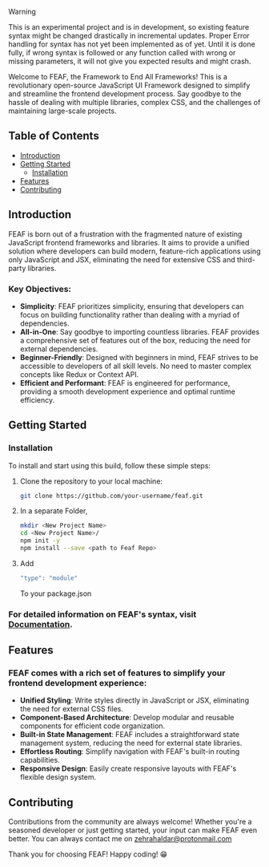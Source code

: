 > [!WARNING]
> This is an experimental project and is in development, so existing feature syntax might be changed drastically in incremental updates. 
Proper Error handling for syntax has not yet been implemented as of yet. Until it is done fully, if wrong syntax is followed or any function called with wrong or missing parameters, it will not give you expected results and might crash.


Welcome to FEAF, the Framework to End All Frameworks! This is a revolutionary open-source JavaScript UI Framework designed to simplify and streamline the frontend development process. Say goodbye to the hassle of dealing with multiple libraries, complex CSS, and the challenges of maintaining large-scale projects.

## Table of Contents

- [Introduction](#introduction)
- [Getting Started](#getting-started)
    - [Installation](#installation)
- [Features](#features)
- [Contributing](#contributing)

## Introduction

FEAF is born out of a frustration with the fragmented nature of existing JavaScript frontend frameworks and libraries. It aims to provide a unified solution where developers can build modern, feature-rich applications using only JavaScript and JSX, eliminating the need for extensive CSS and third-party libraries.

### Key Objectives:

- **Simplicity**: FEAF prioritizes simplicity, ensuring that developers can focus on building functionality rather than dealing with a myriad of dependencies.
- **All-in-One**: Say goodbye to importing countless libraries. FEAF provides a comprehensive set of features out of the box, reducing the need for external dependencies.
- **Beginner-Friendly**: Designed with beginners in mind, FEAF strives to be accessible to developers of all skill levels. No need to master complex concepts like Redux or Context API.
- **Efficient and Performant**: FEAF is engineered for performance, providing a smooth development experience and optimal runtime efficiency.

## Getting Started

### Installation

To install and start using this build, follow these simple steps:

1. Clone the repository to your local machine:
    
    ```bash
    git clone https://github.com/your-username/feaf.git
    ```
    
2. In a separate Folder,
    
    ```bash
    mkdir <New Project Name>
    cd <New Project Name>/
    npm init -y
    npm install --save <path to Feaf Repo>
    
    ```
3. Add
   ```js
   "type": "module"
   ```
   To your package.json

### For detailed information on FEAF's syntax, visit [Documentation](https://www.notion.so/FEAF-Documentation-17b2cd0148494416b2b38868bdff0ee7?pvs=21).

## Features

### FEAF comes with a rich set of features to simplify your frontend development experience:

- **Unified Styling**: Write styles directly in JavaScript or JSX, eliminating the need for external CSS files.
- **Component-Based Architecture**: Develop modular and reusable components for efficient code organization.
- **Built-in State Management**: FEAF includes a straightforward state management system, reducing the need for external state libraries.
- **Effortless Routing**: Simplify navigation with FEAF's built-in routing capabilities.
- **Responsive Design**: Easily create responsive layouts with FEAF's flexible design system.

## Contributing

Contributions from the community are always welcome! Whether you're a seasoned developer or just getting started, your input can make FEAF even better.
You can always contact me on zehrahaldar@protonmail.com

Thank you for choosing FEAF! Happy coding! 😁
